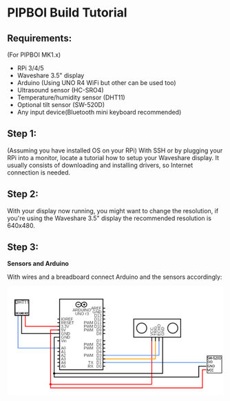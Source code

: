# PIPBOI Build Tutorial

## Requirements:

(For PIPBOI MK1.x)

- RPi 3/4/5
- Waveshare 3.5" display
- Arduino (Using UNO R4 WiFi but other can be used too)
- Ultrasound sensor (HC-SRO4)
- Temperature/humidity sensor (DHT11)
- Optional tilt sensor (SW-520D)
- Any input device(Bluetooth mini keyboard recommended)

## Step 1:

(Assuming you have installed OS on your RPi)
With SSH or by plugging your RPi into a monitor, locate a tutorial how to setup your Waveshare display. It usually consists of downloading and installing drivers, so Internet connection is needed.

## Step 2:

With your display now running, you might want to change the resolution, if you're using the Waveshare 3.5" display the recommended resolution is 640x480.

## Step 3:

**Sensors and Arduino**

With wires and a breadboard connect Arduino and the sensors accordingly:

![alt text](pipboi_circuit.png)
